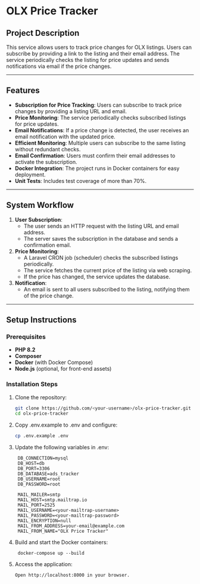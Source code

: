 # **OLX Price Tracker**

## **Project Description**

This service allows users to track price changes for OLX listings. Users can subscribe by providing a link to the listing and their email address. The service periodically checks the listing for price updates and sends notifications via email if the price changes.

---

## **Features**

- **Subscription for Price Tracking**: Users can subscribe to track price changes by providing a listing URL and email.
- **Price Monitoring**: The service periodically checks subscribed listings for price updates.
- **Email Notifications**: If a price change is detected, the user receives an email notification with the updated price.
- **Efficient Monitoring**: Multiple users can subscribe to the same listing without redundant checks.
- **Email Confirmation**: Users must confirm their email addresses to activate the subscription.
- **Docker Integration**: The project runs in Docker containers for easy deployment.
- **Unit Tests**: Includes test coverage of more than 70%.

---

## **System Workflow**

1. **User Subscription**:
    - The user sends an HTTP request with the listing URL and email address.
    - The server saves the subscription in the database and sends a confirmation email.
2. **Price Monitoring**:
    - A Laravel CRON job (scheduler) checks the subscribed listings periodically.
    - The service fetches the current price of the listing via web scraping.
    - If the price has changed, the service updates the database.
3. **Notification**:
    - An email is sent to all users subscribed to the listing, notifying them of the price change.

---

## **Setup Instructions**

### **Prerequisites**

- **PHP 8.2**
- **Composer**
- **Docker** (with Docker Compose)
- **Node.js** (optional, for front-end assets)

### **Installation Steps**

1. Clone the repository:

   ```bash
   git clone https://github.com/<your-username>/olx-price-tracker.git
   cd olx-price-tracker
   
2. Copy .env.example to .env and configure:

   ```bash
   cp .env.example .env
   
3. Update the following variables in .env:
   
   ```
    DB_CONNECTION=mysql
    DB_HOST=db
    DB_PORT=3306
    DB_DATABASE=ads_tracker
    DB_USERNAME=root
    DB_PASSWORD=root
    
    MAIL_MAILER=smtp
    MAIL_HOST=smtp.mailtrap.io
    MAIL_PORT=2525
    MAIL_USERNAME=<your-mailtrap-username>
    MAIL_PASSWORD=<your-mailtrap-password>
    MAIL_ENCRYPTION=null
    MAIL_FROM_ADDRESS=your-email@example.com
    MAIL_FROM_NAME="OLX Price Tracker"
   
4. Build and start the Docker containers:

   ```
    docker-compose up --build

5. Access the application:

   ```
   Open http://localhost:8000 in your browser.
